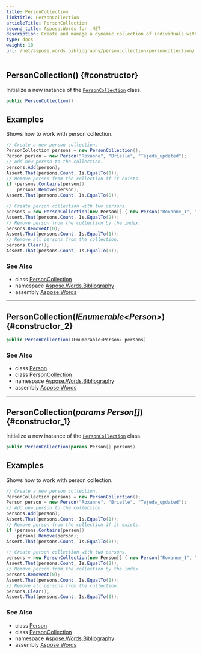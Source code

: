 ```yaml
---
title: PersonCollection
linktitle: PersonCollection
articleTitle: PersonCollection
second_title: Aspose.Words for .NET
description: Create and manage a dynamic collection of individuals with the PersonCollection class. Simplify your data handling and enhance your applications today!
type: docs
weight: 10
url: /net/aspose.words.bibliography/personcollection/personcollection/
---
```

## PersonCollection() {#constructor}

Initialize a new instance of the [`PersonCollection`](../) class.

```csharp
public PersonCollection()
```

## Examples

Shows how to work with person collection.

```csharp
// Create a new person collection.
PersonCollection persons = new PersonCollection();
Person person = new Person("Roxanne", "Brielle", "Tejeda_updated");
// Add new person to the collection.
persons.Add(person);
Assert.That(persons.Count, Is.EqualTo(1));
// Remove person from the collection if it exists.
if (persons.Contains(person))
    persons.Remove(person);
Assert.That(persons.Count, Is.EqualTo(0));

// Create person collection with two persons.
persons = new PersonCollection(new Person[] { new Person("Roxanne_1", "Brielle_1", "Tejeda_1"), new Person("Roxanne_2", "Brielle_2", "Tejeda_2") });
Assert.That(persons.Count, Is.EqualTo(2));
// Remove person from the collection by the index.
persons.RemoveAt(0);
Assert.That(persons.Count, Is.EqualTo(1));
// Remove all persons from the collection.
persons.Clear();
Assert.That(persons.Count, Is.EqualTo(0));
```

### See Also

* class [PersonCollection](../)
* namespace [Aspose.Words.Bibliography](../../../aspose.words.bibliography/)
* assembly [Aspose.Words](../../../)

---

## PersonCollection(*IEnumerable&lt;Person&gt;*) {#constructor_2}

```csharp
public PersonCollection(IEnumerable<Person> persons)
```

### See Also

* class [Person](../../person/)
* class [PersonCollection](../)
* namespace [Aspose.Words.Bibliography](../../../aspose.words.bibliography/)
* assembly [Aspose.Words](../../../)

---

## PersonCollection(*params Person[]*) {#constructor_1}

Initialize a new instance of the [`PersonCollection`](../) class.

```csharp
public PersonCollection(params Person[] persons)
```

## Examples

Shows how to work with person collection.

```csharp
// Create a new person collection.
PersonCollection persons = new PersonCollection();
Person person = new Person("Roxanne", "Brielle", "Tejeda_updated");
// Add new person to the collection.
persons.Add(person);
Assert.That(persons.Count, Is.EqualTo(1));
// Remove person from the collection if it exists.
if (persons.Contains(person))
    persons.Remove(person);
Assert.That(persons.Count, Is.EqualTo(0));

// Create person collection with two persons.
persons = new PersonCollection(new Person[] { new Person("Roxanne_1", "Brielle_1", "Tejeda_1"), new Person("Roxanne_2", "Brielle_2", "Tejeda_2") });
Assert.That(persons.Count, Is.EqualTo(2));
// Remove person from the collection by the index.
persons.RemoveAt(0);
Assert.That(persons.Count, Is.EqualTo(1));
// Remove all persons from the collection.
persons.Clear();
Assert.That(persons.Count, Is.EqualTo(0));
```

### See Also

* class [Person](../../person/)
* class [PersonCollection](../)
* namespace [Aspose.Words.Bibliography](../../../aspose.words.bibliography/)
* assembly [Aspose.Words](../../../)
